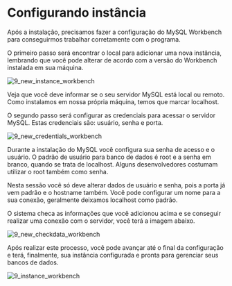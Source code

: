 # Configurando instância

Após a instalação, precisamos fazer a configuração do MySQL Workbench para conseguirmos trabalhar corretamente com o programa.

O primeiro passo será encontrar o local para adicionar uma nova instância, lembrando que você pode alterar de acordo com a versão do Workbench instalada em sua máquina.

![9_new_instance_workbench](./images/9_new_instance_workbench.png "9_new_instance_workbench")

Veja que você deve informar se o seu servidor MySQL está local ou remoto. Como instalamos em nossa própria máquina, temos que marcar localhost.

O segundo passo será configurar as credenciais para acessar o servidor MySQL. Estas credenciais são: usuário, senha e porta.

![9_new_credentials_workbench](./images/9_new_credentials_workbench.png "9_new_credentials_workbench")

Durante a instalação do MySQL você configura sua senha de acesso e o usuário. O padrão de usuário para banco de dados é root e a senha em branco, quando se trata de localhost. Alguns desenvolvedores costumam utilizar o root também como senha.

Nesta sessão você só deve alterar dados de usuário e senha, pois a porta já vem padrão e o hostname também. Você pode configurar um nome para a sua conexão, geralmente deixamos localhost como padrão.

O sistema checa as informações que você adicionou acima e se conseguir realizar uma conexão com o servidor, você terá a imagem abaixo.

![9_new_checkdata_workbench](./images/9_new_checkdata_workbench.png "9_new_checkdata_workbench")

Após realizar este processo, você pode avançar até o final da configuração e terá, finalmente, sua instância configurada e pronta para gerenciar seus bancos de dados.

![9_instance_workbench](./images/9_instance_workbench.png "9_instance_workbench")